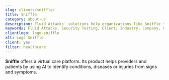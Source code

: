 ```yaml
---
slug: clients/sniffle/
title: Sniffle
category: about-us
description: Fluid Attacks' solutions help organizations like Sniffle to identify security vulnerabilities in their systems and manage their attack surfaces.
keywords: Fluid Attacks, Security Testing, Client, Industry, Company, Organization, Pentesting, Ethical Hacking, Sniffle
clientlogo: logo-sniffle
alt: Logo Sniffle
client: yes
filter: healthcare
---
```


**Sniffle** offers a virtual care platform.
Its product helps providers and patients by using AI to identify conditions,
diseases or injuries from signs and symptoms.
